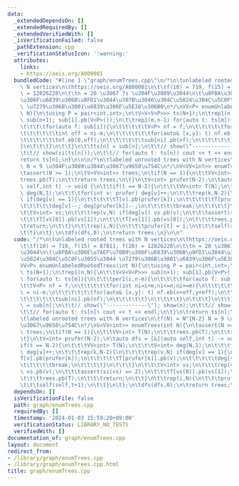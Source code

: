 ```yaml
---
data:
  _extendedDependsOn: []
  _extendedRequiredBy: []
  _extendedVerifiedWith: []
  _isVerificationFailed: false
  _pathExtension: cpp
  _verificationStatusIcon: ':warning:'
  attributes:
    links:
    - https://oeis.org/A000081
  bundledCode: "#line 1 \"graph/enumTrees.cpp\"\n/*\n\tunlabeled rooted trees with\
    \ N vertices\n\thttps://oeis.org/A000081\n\t\tf(10) = 719, f(15) = 87811, f(20)\
    \ = 12826228\n\t\tn = 20 \u3067 7s \u304F\u3089\u3044\n\t\u8FBA\u306E\u7AEF\u70B9\
    \u306F\u6839\u306B\u8FD1\u3044\u307B\u3046\u304C\u5024\u304C\u5C0F\u3055\u3044\
    \ \u7279\u306B\u3001\u6839\u306F\u5E38\u306B0\n*/\nVV<P> enumUnlabeledRootedTrees(int\
    \ N){\n\tusing P = pair<int,int>;\n\tV<V<V<P>>> ts(N+1);\n\trep1(n,N){\n\t\tV<V<V<P>>>\
    \ sub(n+1); sub[1].pb(V<P>());\n\t\trep1(m,n-1) for(auto t: ts[m]){\n\t\t\tper1(i,n-m){\n\
    \t\t\t\tfor(auto f: sub[i]){\n\t\t\t\t\tV<P> nf = f;\n\t\t\t\t\tfor(int ni=i+m;ni<=n;ni+=m){\n\
    \t\t\t\t\t\tint off = ni-m;\n\t\t\t\t\t\tfor(auto& [x,y]: t) nf.eb(x+off,y+off);\n\
    \t\t\t\t\t\tnf.eb(0,off);\n\t\t\t\t\t\tsub[ni].pb(nf);\n\t\t\t\t\t}\n\t\t\t\t\
    }\n\t\t\t}\n\t\t}\n\t\tts[n] = sub[n];\n\t\t// show(\"-------------\"); show(n);\n\
    \t\t// show(si(ts[n]));\n\t\t// for(auto t: ts[n]) cout << t << endl;\n\t}\n\t\
    return ts[n];\n}\n\n\n/*\n\tlabeled unrooted trees with N vertices\n\tf(N) = N^{N-2}\
    \ N = 9 \u304F\u3089\u3044\u3067\u9650\u754C\n*/\nV<VV<int>> enumTrees(int N){\n\
    \tassert(N >= 1);\n\tV<VV<int>> trees;\n\tif(N == 1){\n\t\tVV<int> T(N);\n\t\t\
    trees.pb(T);\n\t\treturn trees;\n\t}\n\tV<int> prufer(N-2);\n\tauto dfs = [&](auto\
    \ self,int t) -> void {\n\t\tif(t == N-2){\n\t\t\tVV<int> T(N);\n\t\t\tV<int>\
    \ deg(N,1);\n\t\t\tfor(int v: prufer) deg[v]++;\n\t\t\trep(k,N-2){\n\t\t\t\trep(v,N)\
    \ if(deg[v] == 1){\n\t\t\t\t\tT[v].pb(prufer[k]);\n\t\t\t\t\tT[prufer[k]].pb(v);\n\
    \t\t\t\t\tdeg[v]--; deg[prufer[k]]--;\n\t\t\t\t\tbreak;\n\t\t\t\t}\n\t\t\t}\n\t\
    \t\tV<int> vs;\n\t\t\trep(v,N) if(deg[v]) vs.pb(v);\n\t\t\tassert(si(vs) == 2);\n\
    \t\t\tT[vs[0]].pb(vs[1]);\n\t\t\tT[vs[1]].pb(vs[0]);\n\t\t\ttrees.pb(T);\n\t\t\
    \treturn;\n\t\t}\n\t\trep(i,N){\n\t\t\tprufer[t] = i;\n\t\t\tself(self,t+1);\n\
    \t\t}\n\t};\n\tdfs(dfs,0);\n\treturn trees;\n}\n\n"
  code: "/*\n\tunlabeled rooted trees with N vertices\n\thttps://oeis.org/A000081\n\
    \t\tf(10) = 719, f(15) = 87811, f(20) = 12826228\n\t\tn = 20 \u3067 7s \u304F\u3089\
    \u3044\n\t\u8FBA\u306E\u7AEF\u70B9\u306F\u6839\u306B\u8FD1\u3044\u307B\u3046\u304C\
    \u5024\u304C\u5C0F\u3055\u3044 \u7279\u306B\u3001\u6839\u306F\u5E38\u306B0\n*/\n\
    VV<P> enumUnlabeledRootedTrees(int N){\n\tusing P = pair<int,int>;\n\tV<V<V<P>>>\
    \ ts(N+1);\n\trep1(n,N){\n\t\tV<V<V<P>>> sub(n+1); sub[1].pb(V<P>());\n\t\trep1(m,n-1)\
    \ for(auto t: ts[m]){\n\t\t\tper1(i,n-m){\n\t\t\t\tfor(auto f: sub[i]){\n\t\t\t\
    \t\tV<P> nf = f;\n\t\t\t\t\tfor(int ni=i+m;ni<=n;ni+=m){\n\t\t\t\t\t\tint off\
    \ = ni-m;\n\t\t\t\t\t\tfor(auto& [x,y]: t) nf.eb(x+off,y+off);\n\t\t\t\t\t\tnf.eb(0,off);\n\
    \t\t\t\t\t\tsub[ni].pb(nf);\n\t\t\t\t\t}\n\t\t\t\t}\n\t\t\t}\n\t\t}\n\t\tts[n]\
    \ = sub[n];\n\t\t// show(\"-------------\"); show(n);\n\t\t// show(si(ts[n]));\n\
    \t\t// for(auto t: ts[n]) cout << t << endl;\n\t}\n\treturn ts[n];\n}\n\n\n/*\n\
    \tlabeled unrooted trees with N vertices\n\tf(N) = N^{N-2} N = 9 \u304F\u3089\u3044\
    \u3067\u9650\u754C\n*/\nV<VV<int>> enumTrees(int N){\n\tassert(N >= 1);\n\tV<VV<int>>\
    \ trees;\n\tif(N == 1){\n\t\tVV<int> T(N);\n\t\ttrees.pb(T);\n\t\treturn trees;\n\
    \t}\n\tV<int> prufer(N-2);\n\tauto dfs = [&](auto self,int t) -> void {\n\t\t\
    if(t == N-2){\n\t\t\tVV<int> T(N);\n\t\t\tV<int> deg(N,1);\n\t\t\tfor(int v: prufer)\
    \ deg[v]++;\n\t\t\trep(k,N-2){\n\t\t\t\trep(v,N) if(deg[v] == 1){\n\t\t\t\t\t\
    T[v].pb(prufer[k]);\n\t\t\t\t\tT[prufer[k]].pb(v);\n\t\t\t\t\tdeg[v]--; deg[prufer[k]]--;\n\
    \t\t\t\t\tbreak;\n\t\t\t\t}\n\t\t\t}\n\t\t\tV<int> vs;\n\t\t\trep(v,N) if(deg[v])\
    \ vs.pb(v);\n\t\t\tassert(si(vs) == 2);\n\t\t\tT[vs[0]].pb(vs[1]);\n\t\t\tT[vs[1]].pb(vs[0]);\n\
    \t\t\ttrees.pb(T);\n\t\t\treturn;\n\t\t}\n\t\trep(i,N){\n\t\t\tprufer[t] = i;\n\
    \t\t\tself(self,t+1);\n\t\t}\n\t};\n\tdfs(dfs,0);\n\treturn trees;\n}\n\n"
  dependsOn: []
  isVerificationFile: false
  path: graph/enumTrees.cpp
  requiredBy: []
  timestamp: '2024-01-03 15:59:20+09:00'
  verificationStatus: LIBRARY_NO_TESTS
  verifiedWith: []
documentation_of: graph/enumTrees.cpp
layout: document
redirect_from:
- /library/graph/enumTrees.cpp
- /library/graph/enumTrees.cpp.html
title: graph/enumTrees.cpp
---
```

